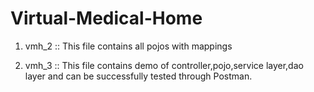 # Virtual-Medical-Home

1. vmh_2 :: This file contains all pojos with mappings

2. vmh_3  :: This file contains demo of controller,pojo,service layer,dao layer and can be successfully tested through Postman.
